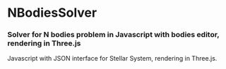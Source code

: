 # NBodiesSolver
### Solver for N bodies problem in Javascript with bodies editor, rendering in Three.js
Javascript with JSON interface for Stellar System, rendering in Three.js.
